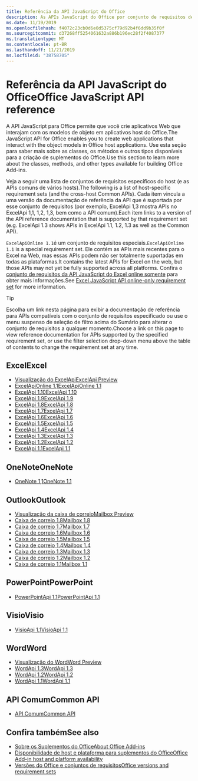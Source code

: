 ```yaml
---
title: Referência da API JavaScript do Office
description: As APIs JavaScript do Office por conjunto de requisitos de host
ms.date: 11/19/2019
ms.openlocfilehash: f4072c23cb0d6e0d5375cf79d92b4f6dd9b35f0f
ms.sourcegitcommit: d37268ff5254061632a886b196ec28f2f4087377
ms.translationtype: MT
ms.contentlocale: pt-BR
ms.lasthandoff: 11/21/2019
ms.locfileid: "38758705"
---
```

# <a name="office-javascript-api-reference"></a><span data-ttu-id="04e2c-103">Referência da API JavaScript do Office</span><span class="sxs-lookup"><span data-stu-id="04e2c-103">Office JavaScript API reference</span></span>

<span data-ttu-id="04e2c-104">A API JavaScript para Office permite que você crie aplicativos Web que interajam com os modelos de objeto em aplicativos host do Office.</span><span class="sxs-lookup"><span data-stu-id="04e2c-104">The JavaScript API for Office enables you to create web applications that interact with the object models in Office host applications.</span></span> <span data-ttu-id="04e2c-105">Use esta seção para saber mais sobre as classes, os métodos e outros tipos disponíveis para a criação de suplementos do Office.</span><span class="sxs-lookup"><span data-stu-id="04e2c-105">Use this section to learn more about the classes, methods, and other types available for building Office Add-ins.</span></span>

<span data-ttu-id="04e2c-106">Veja a seguir uma lista de conjuntos de requisitos específicos do host (e as APIs comuns de vários hosts).</span><span class="sxs-lookup"><span data-stu-id="04e2c-106">The following is a list of host-specific requirement sets (and the cross-host Common APIs).</span></span> <span data-ttu-id="04e2c-107">Cada item vincula a uma versão da documentação de referência da API que é suportada por esse conjunto de requisitos (por exemplo, ExcelApi 1,3 mostra APIs no ExcelApi 1,1, 1,2, 1,3, bem como a API comum).</span><span class="sxs-lookup"><span data-stu-id="04e2c-107">Each item links to a version of the API reference documentation that is supported by that requirement set (e.g. ExcelApi 1.3 shows APIs in ExcelApi 1.1, 1.2, 1.3 as well as the Common API).</span></span>

<span data-ttu-id="04e2c-108">`ExcelApiOnline 1.1`é um conjunto de requisitos especiais.</span><span class="sxs-lookup"><span data-stu-id="04e2c-108">`ExcelApiOnline 1.1` is a special requirement set.</span></span> <span data-ttu-id="04e2c-109">Ele contém as APIs mais recentes para o Excel na Web, mas essas APIs podem não ser totalmente suportadas em todas as plataformas.</span><span class="sxs-lookup"><span data-stu-id="04e2c-109">It contains the latest APIs for Excel on the web, but those APIs may not yet be fully supported across all platforms.</span></span> <span data-ttu-id="04e2c-110">Confira o [conjunto de requisitos da API JavaScript do Excel online somente](/office/dev/add-ins/reference/requirement-sets/excel-api-online-requirement-set) para obter mais informações.</span><span class="sxs-lookup"><span data-stu-id="04e2c-110">See [Excel JavaScript API online-only requirement set](/office/dev/add-ins/reference/requirement-sets/excel-api-online-requirement-set) for more information.</span></span>

> [!TIP]
> <span data-ttu-id="04e2c-111">Escolha um link nesta página para exibir a documentação de referência para APIs compatíveis com o conjunto de requisitos especificado ou use o menu suspenso de seleção de filtro acima do Sumário para alterar o conjunto de requisitos a qualquer momento.</span><span class="sxs-lookup"><span data-stu-id="04e2c-111">Choose a link on this page to view reference documentation for APIs supported by the specified requirement set, or use the filter selection drop-down menu above the table of contents to change the requirement set at any time.</span></span>

## <a name="excel"></a><span data-ttu-id="04e2c-112">Excel</span><span class="sxs-lookup"><span data-stu-id="04e2c-112">Excel</span></span>

- [<span data-ttu-id="04e2c-113">Visualização do ExcelApi</span><span class="sxs-lookup"><span data-stu-id="04e2c-113">ExcelApi Preview</span></span>](/javascript/api/excel?view=excel-js-preview)
- [<span data-ttu-id="04e2c-114">ExcelApiOnline 1,1</span><span class="sxs-lookup"><span data-stu-id="04e2c-114">ExcelApiOnline 1.1</span></span>](/javascript/api/excel?view=excel-js-online)
- [<span data-ttu-id="04e2c-115">ExcelApi 1.10</span><span class="sxs-lookup"><span data-stu-id="04e2c-115">ExcelApi 1.10</span></span>](/javascript/api/excel?view=excel-js-1.10)
- [<span data-ttu-id="04e2c-116">ExcelApi 1.9</span><span class="sxs-lookup"><span data-stu-id="04e2c-116">ExcelApi 1.9</span></span>](/javascript/api/excel?view=excel-js-1.9)
- [<span data-ttu-id="04e2c-117">ExcelApi 1.8</span><span class="sxs-lookup"><span data-stu-id="04e2c-117">ExcelApi 1.8</span></span>](/javascript/api/excel?view=excel-js-1.8)
- [<span data-ttu-id="04e2c-118">ExcelApi 1.7</span><span class="sxs-lookup"><span data-stu-id="04e2c-118">ExcelApi 1.7</span></span>](/javascript/api/excel?view=excel-js-1.7)
- [<span data-ttu-id="04e2c-119">ExcelApi 1.6</span><span class="sxs-lookup"><span data-stu-id="04e2c-119">ExcelApi 1.6</span></span>](/javascript/api/excel?view=excel-js-1.6)
- [<span data-ttu-id="04e2c-120">ExcelApi 1.5</span><span class="sxs-lookup"><span data-stu-id="04e2c-120">ExcelApi 1.5</span></span>](/javascript/api/excel?view=excel-js-1.5)
- [<span data-ttu-id="04e2c-121">ExcelApi 1.4</span><span class="sxs-lookup"><span data-stu-id="04e2c-121">ExcelApi 1.4</span></span>](/javascript/api/excel?view=excel-js-1.4)
- [<span data-ttu-id="04e2c-122">ExcelApi 1.3</span><span class="sxs-lookup"><span data-stu-id="04e2c-122">ExcelApi 1.3</span></span>](/javascript/api/excel?view=excel-js-1.3)
- [<span data-ttu-id="04e2c-123">ExcelApi 1.2</span><span class="sxs-lookup"><span data-stu-id="04e2c-123">ExcelApi 1.2</span></span>](/javascript/api/excel?view=excel-js-1.2)
- [<span data-ttu-id="04e2c-124">ExcelApi 1.1</span><span class="sxs-lookup"><span data-stu-id="04e2c-124">ExcelApi 1.1</span></span>](/javascript/api/excel?view=excel-js-1.1)

## <a name="onenote"></a><span data-ttu-id="04e2c-125">OneNote</span><span class="sxs-lookup"><span data-stu-id="04e2c-125">OneNote</span></span>

- [<span data-ttu-id="04e2c-126">OneNote 1,1</span><span class="sxs-lookup"><span data-stu-id="04e2c-126">OneNote 1.1</span></span>](/javascript/api/onenote?view=onenote-js-1.1)

## <a name="outlook"></a><span data-ttu-id="04e2c-127">Outlook</span><span class="sxs-lookup"><span data-stu-id="04e2c-127">Outlook</span></span>

- [<span data-ttu-id="04e2c-128">Visualização da caixa de correio</span><span class="sxs-lookup"><span data-stu-id="04e2c-128">Mailbox Preview</span></span>](/javascript/api/outlook?view=outlook-js-preview)
- [<span data-ttu-id="04e2c-129">Caixa de correio 1.8</span><span class="sxs-lookup"><span data-stu-id="04e2c-129">Mailbox 1.8</span></span>](/javascript/api/outlook?view=outlook-js-1.8)
- [<span data-ttu-id="04e2c-130">Caixa de correio 1.7</span><span class="sxs-lookup"><span data-stu-id="04e2c-130">Mailbox 1.7</span></span>](/javascript/api/outlook?view=outlook-js-1.7)
- [<span data-ttu-id="04e2c-131">Caixa de correio 1.6</span><span class="sxs-lookup"><span data-stu-id="04e2c-131">Mailbox 1.6</span></span>](/javascript/api/outlook?view=outlook-js-1.6)
- [<span data-ttu-id="04e2c-132">Caixa de correio 1.5</span><span class="sxs-lookup"><span data-stu-id="04e2c-132">Mailbox 1.5</span></span>](/javascript/api/outlook?view=outlook-js-1.5)
- [<span data-ttu-id="04e2c-133"> Caixa de correio 1.4</span><span class="sxs-lookup"><span data-stu-id="04e2c-133">Mailbox 1.4</span></span>](/javascript/api/outlook?view=outlook-js-1.4)
- [<span data-ttu-id="04e2c-134"> Caixa de correio 1.3</span><span class="sxs-lookup"><span data-stu-id="04e2c-134">Mailbox 1.3</span></span>](/javascript/api/outlook?view=outlook-js-1.3)
- [<span data-ttu-id="04e2c-135">Caixa de correio 1.2</span><span class="sxs-lookup"><span data-stu-id="04e2c-135">Mailbox 1.2</span></span>](/javascript/api/outlook?view=outlook-js-1.2)
- [<span data-ttu-id="04e2c-136"> Caixa de correio 1.1</span><span class="sxs-lookup"><span data-stu-id="04e2c-136">Mailbox 1.1</span></span>](/javascript/api/outlook?view=outlook-js-1.1)

## <a name="powerpoint"></a><span data-ttu-id="04e2c-137">PowerPoint</span><span class="sxs-lookup"><span data-stu-id="04e2c-137">PowerPoint</span></span>

- [<span data-ttu-id="04e2c-138">PowerPointApi 1.1</span><span class="sxs-lookup"><span data-stu-id="04e2c-138">PowerPointApi 1.1</span></span>](/javascript/api/powerpoint?view=powerpoint-js-1.1)

## <a name="visio"></a><span data-ttu-id="04e2c-139">Visio</span><span class="sxs-lookup"><span data-stu-id="04e2c-139">Visio</span></span>

- [<span data-ttu-id="04e2c-140">VisioApi 1,1</span><span class="sxs-lookup"><span data-stu-id="04e2c-140">VisioApi 1.1</span></span>](/javascript/api/visio?view=visio-js-1.1)

## <a name="word"></a><span data-ttu-id="04e2c-141">Word</span><span class="sxs-lookup"><span data-stu-id="04e2c-141">Word</span></span>

- [<span data-ttu-id="04e2c-142">Visualização do Word</span><span class="sxs-lookup"><span data-stu-id="04e2c-142">Word Preview</span></span>](/javascript/api/word?view=word-js-preview)
- [<span data-ttu-id="04e2c-143">WordApi 1.3</span><span class="sxs-lookup"><span data-stu-id="04e2c-143">WordApi 1.3</span></span>](/javascript/api/word?view=word-js-1.3)
- [<span data-ttu-id="04e2c-144">WordApi 1.2</span><span class="sxs-lookup"><span data-stu-id="04e2c-144">WordApi 1.2</span></span>](/javascript/api/word?view=word-js-1.2)
- [<span data-ttu-id="04e2c-145">WordApi 1.1</span><span class="sxs-lookup"><span data-stu-id="04e2c-145">WordApi 1.1</span></span>](/javascript/api/word?view=word-js-1.1)

## <a name="common-api"></a><span data-ttu-id="04e2c-146">API Comum</span><span class="sxs-lookup"><span data-stu-id="04e2c-146">Common API</span></span>

- [<span data-ttu-id="04e2c-147">API Comum</span><span class="sxs-lookup"><span data-stu-id="04e2c-147">Common API</span></span>](/javascript/api/office?view=common-js)

## <a name="see-also"></a><span data-ttu-id="04e2c-148">Confira também</span><span class="sxs-lookup"><span data-stu-id="04e2c-148">See also</span></span>

- [<span data-ttu-id="04e2c-149">Sobre os Suplementos do Office</span><span class="sxs-lookup"><span data-stu-id="04e2c-149">About Office Add-ins</span></span>](/office/dev/add-ins/overview)
- [<span data-ttu-id="04e2c-150">Disponibilidade de host e plataforma para suplementos do Office</span><span class="sxs-lookup"><span data-stu-id="04e2c-150">Office Add-in host and platform availability</span></span>](/office/dev/add-ins/overview/office-add-in-availability)
- [<span data-ttu-id="04e2c-151">Versões do Office e conjuntos de requisitos</span><span class="sxs-lookup"><span data-stu-id="04e2c-151">Office versions and requirement sets</span></span>](/office/dev/add-ins/develop/office-versions-and-requirement-sets)
